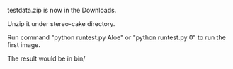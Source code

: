 
testdata.zip is now in the Downloads.

Unzip it under stereo-cake directory.<br/>

Run command "python runtest.py Aloe" or "python runtest.py 0" to run the first image. <br/>

The result would be in bin/

